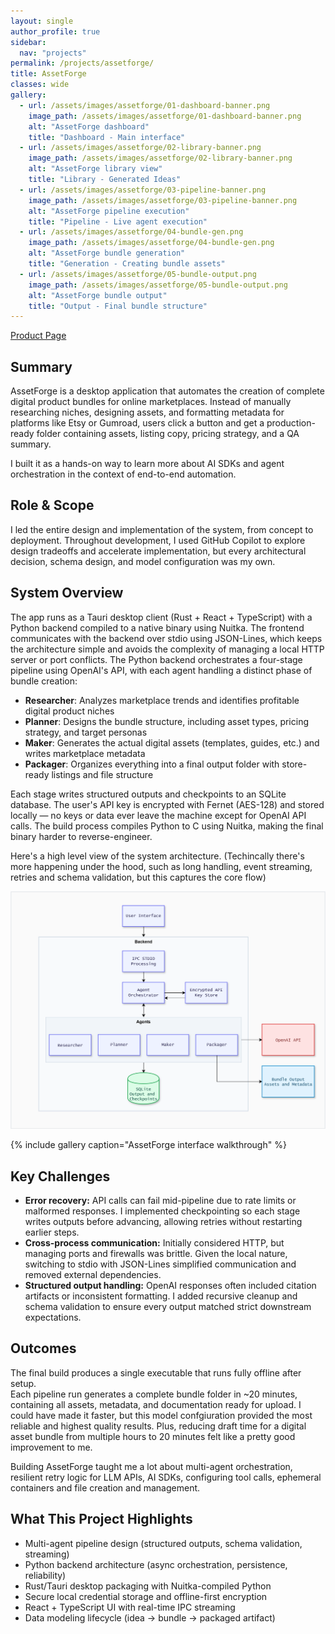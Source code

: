 ```yaml
---
layout: single
author_profile: true
sidebar:
  nav: "projects"
permalink: /projects/assetforge/
title: AssetForge
classes: wide
gallery:
  - url: /assets/images/assetforge/01-dashboard-banner.png
    image_path: /assets/images/assetforge/01-dashboard-banner.png
    alt: "AssetForge dashboard"
    title: "Dashboard - Main interface"
  - url: /assets/images/assetforge/02-library-banner.png
    image_path: /assets/images/assetforge/02-library-banner.png
    alt: "AssetForge library view"
    title: "Library - Generated Ideas"
  - url: /assets/images/assetforge/03-pipeline-banner.png
    image_path: /assets/images/assetforge/03-pipeline-banner.png
    alt: "AssetForge pipeline execution"
    title: "Pipeline - Live agent execution"
  - url: /assets/images/assetforge/04-bundle-gen.png
    image_path: /assets/images/assetforge/04-bundle-gen.png
    alt: "AssetForge bundle generation"
    title: "Generation - Creating bundle assets"
  - url: /assets/images/assetforge/05-bundle-output.png
    image_path: /assets/images/assetforge/05-bundle-output.png
    alt: "AssetForge bundle output"
    title: "Output - Final bundle structure"
---
```


<a href="https://blxai.gumroad.com/l/asset-forge" target="_blank" class="btn btn--info"><i class="fas fa-external-link-alt"></i> Product Page</a>

## Summary
AssetForge is a desktop application that automates the creation of complete digital product bundles for online marketplaces. Instead of manually researching niches, designing assets, and formatting metadata for platforms like Etsy or Gumroad, users click a button and get a production-ready folder containing assets, listing copy, pricing strategy, and a QA summary.  

I built it as a hands-on way to learn more about AI SDKs and agent orchestration in the context of end-to-end automation.

## Role & Scope
I led the entire design and implementation of the system, from concept to deployment. Throughout development, I used GitHub Copilot to explore design tradeoffs and accelerate implementation, but every architectural decision, schema design, and model configuration was my own.

## System Overview
The app runs as a Tauri desktop client (Rust + React + TypeScript) with a Python backend compiled to a native binary using Nuitka. The frontend communicates with the backend over stdio using JSON-Lines, which keeps the architecture simple and avoids the complexity of managing a local HTTP server or port conflicts. The Python backend orchestrates a four-stage pipeline using OpenAI's API, with each agent handling a distinct phase of bundle creation:

- **Researcher**: Analyzes marketplace trends and identifies profitable digital product niches
- **Planner**: Designs the bundle structure, including asset types, pricing strategy, and target personas
- **Maker**: Generates the actual digital assets (templates, guides, etc.) and writes marketplace metadata
- **Packager**: Organizes everything into a final output folder with store-ready listings and file structure

Each stage writes structured outputs and checkpoints to an SQLite database. The user's API key is encrypted with Fernet (AES-128) and stored locally — no keys or data ever leave the machine except for OpenAI API calls. The build process compiles Python to C using Nuitka, making the final binary harder to reverse-engineer.

Here's a high level view of the system architecture. (Techincally there's more happening under the hood, such as long handling, event streaming, retries and schema validation, but this captures the core flow)

![System architecture diagram](/assets/images/assetforge/assetforge-architecture.png)

{% include gallery caption="AssetForge interface walkthrough" %}

## Key Challenges
- **Error recovery:** API calls can fail mid-pipeline due to rate limits or malformed responses. I implemented checkpointing so each stage writes outputs before advancing, allowing retries without restarting earlier steps.  
- **Cross-process communication:** Initially considered HTTP, but managing ports and firewalls was brittle. Given the local nature, switching to stdio with JSON-Lines simplified communication and removed external dependencies.  
- **Structured output handling:** OpenAI responses often included citation artifacts or inconsistent formatting. I added recursive cleanup and schema validation to ensure every output matched strict downstream expectations.

## Outcomes
The final build produces a single executable that runs fully offline after setup.  
Each pipeline run generates a complete bundle folder in ~20 minutes, containing all assets, metadata, and documentation ready for upload. I could have made it faster, but this model confgiuration provided the most reliable and highest quality results. Plus, reducing draft time for a digital asset bundle from multiple hours to 20 minutes felt like a pretty good improvement to me.

Building AssetForge taught me a lot about multi-agent orchestration, resilient retry logic for LLM APIs, AI SDKs, configuring tool calls, ephemeral containers and file creation and management.

## What This Project Highlights
- Multi-agent pipeline design (structured outputs, schema validation, streaming)  
- Python backend architecture (async orchestration, persistence, reliability)  
- Rust/Tauri desktop packaging with Nuitka-compiled Python  
- Secure local credential storage and offline-first encryption  
- React + TypeScript UI with real-time IPC streaming  
- Data modeling lifecycle (idea → bundle → packaged artifact)